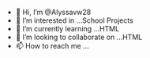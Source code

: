 - 👋 Hi, I’m @Alyssavw28
- 👀 I’m interested in ...School Projects
- 🌱 I’m currently learning ...HTML
- 💞️ I’m looking to collaborate on ...HTML
- 📫 How to reach me ...

<!---
Alyssavw28/Alyssavw28 is a ✨ special ✨ repository because its `README.md` (this file) appears on your GitHub profile.
You can click the Preview link to take a look at your changes.
--->
